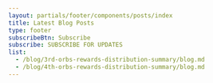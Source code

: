 ```yaml
---
layout: partials/footer/components/posts/index
title: Latest Blog Posts
type: footer
subscribeBtn: Subscribe
subscribe: SUBSCRIBE FOR UPDATES
list:
  - /blog/3rd-orbs-rewards-distribution-summary/blog.md
  - /blog/4th-orbs-rewards-distribution-summary/blog.md
---
```

